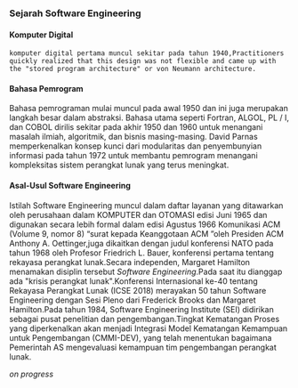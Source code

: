 ### Sejarah Software Engineering
#### Komputer Digital 
    komputer digital pertama muncul sekitar pada tahun 1940,Practitioners quickly realized that this design was not flexible and came up with the "stored program architecture" or von Neumann architecture.

#### Bahasa Pemrogram
Bahasa pemrograman mulai muncul pada awal 1950 dan ini juga merupakan langkah besar dalam abstraksi. Bahasa utama seperti Fortran, ALGOL, PL / I, dan COBOL dirilis sekitar pada akhir 1950 dan 1960 untuk menangani masalah ilmiah, algoritmik, dan bisnis masing-masing. David Parnas memperkenalkan konsep kunci dari modularitas dan penyembunyian informasi pada tahun 1972 untuk membantu pemrogram menangani kompleksitas sistem perangkat lunak yang terus meningkat.

#### Asal-Usul Software Engineering
Istilah Software Engineering muncul dalam daftar layanan yang ditawarkan oleh perusahaan dalam KOMPUTER dan OTOMASI edisi Juni 1965 dan digunakan secara lebih formal dalam edisi Agustus 1966 Komunikasi ACM (Volume 9, nomor 8) “surat kepada Keanggotaan ACM ”oleh Presiden ACM Anthony A. Oettinger,juga dikaitkan dengan judul konferensi NATO pada tahun 1968 oleh Profesor Friedrich L. Bauer, konferensi pertama tentang rekayasa perangkat lunak.Secara independen, Margaret Hamilton menamakan disiplin tersebut _Software Engineering_.Pada saat itu dianggap ada "krisis perangkat lunak".Konferensi Internasional ke-40 tentang Rekayasa Perangkat Lunak (ICSE 2018) merayakan 50 tahun Software Engineering dengan Sesi Pleno dari Frederick Brooks dan Margaret Hamilton.Pada tahun 1984, Software Engineering Institute (SEI) didirikan sebagai pusat penelitian dan pengembangan.Tingkat Kematangan Proses yang diperkenalkan akan menjadi Integrasi Model Kematangan Kemampuan untuk Pengembangan (CMMI-DEV), yang telah menentukan bagaimana Pemerintah AS mengevaluasi kemampuan tim pengembangan perangkat lunak.

_on progress_
